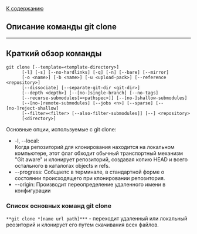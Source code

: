 [К содержанию](./README.md)
## Описание команды git clone

---

## Краткий обзор команды
```bash=git
git clone [--template=<template-directory>]
	  [-l] [-s] [--no-hardlinks] [-q] [-n] [--bare] [--mirror]
	  [-o <name>] [-b <name>] [-u <upload-pack>] [--reference <repository>]
	  [--dissociate] [--separate-git-dir <git-dir>]
	  [--depth <depth>] [--[no-]single-branch] [--no-tags]
	  [--recurse-submodules[=<pathspec>]] [--[no-]shallow-submodules]
	  [--[no-]remote-submodules] [--jobs <n>] [--sparse] [--[no-]reject-shallow]
	  [--filter=<filter> [--also-filter-submodules]] [--] <repository>
	  [<directory>]
```

Основные опции, используемые с git clone:
*  -l, --local:<br>
    Когда репозиторий для клонирования находится на локальном компьютере, этот флаг обходит обычный транспортный механизм "Git aware" и клонирует репозиторий, создавая копию HEAD и всего остального в каталогах objects и refs.
*  --progress:
    Собщаетс в терминале, в стандартной форме о состоянии происходящего при клонировании репозитория.
*  --origin:
    Производит переопределение удаленного имени в конфигурации
### Список основных команд git clone

```**git clone *[name url path]***``` - переходит удаленный или локальный реозиторий и клонирует его путем скачивания всех файлов.


 